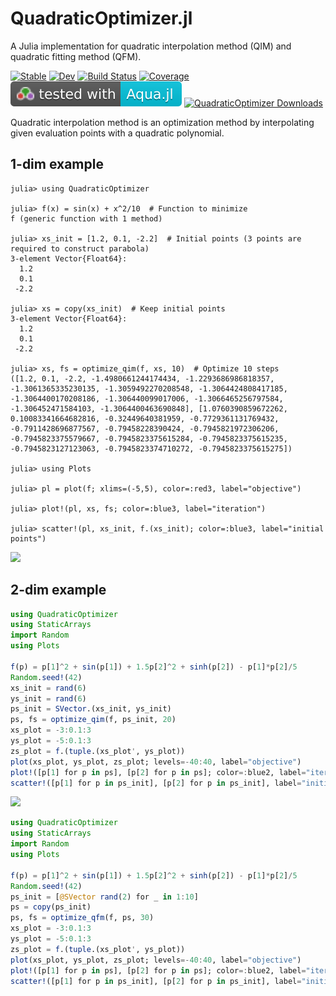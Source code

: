 # QuadraticOptimizer.jl

A Julia implementation for quadratic interpolation method (QIM) and quadratic fitting method (QFM).

[![Stable](https://img.shields.io/badge/docs-stable-blue.svg)](https://hyrodium.github.io/QuadraticOptimizer.jl/stable)
[![Dev](https://img.shields.io/badge/docs-dev-blue.svg)](https://hyrodium.github.io/QuadraticOptimizer.jl/dev)
[![Build Status](https://github.com/hyrodium/QuadraticOptimizer.jl/workflows/CI/badge.svg)](https://github.com/hyrodium/QuadraticOptimizer.jl/actions)
[![Coverage](https://codecov.io/gh/hyrodium/QuadraticOptimizer.jl/branch/main/graph/badge.svg)](https://codecov.io/gh/hyrodium/QuadraticOptimizer.jl)
[![Aqua QA](https://raw.githubusercontent.com/JuliaTesting/Aqua.jl/master/badge.svg)](https://github.com/JuliaTesting/Aqua.jl)
[![QuadraticOptimizer Downloads](https://shields.io/endpoint?url=https://pkgs.genieframework.com/api/v1/badge/QuadraticOptimizer)](https://pkgs.genieframework.com?packages=QuadraticOptimizer)

Quadratic interpolation method is an optimization method by interpolating given evaluation points with a quadratic polynomial.

## 1-dim example
```julia-repl
julia> using QuadraticOptimizer

julia> f(x) = sin(x) + x^2/10  # Function to minimize
f (generic function with 1 method)

julia> xs_init = [1.2, 0.1, -2.2]  # Initial points (3 points are required to construct parabola)
3-element Vector{Float64}:
  1.2
  0.1
 -2.2

julia> xs = copy(xs_init)  # Keep initial points
3-element Vector{Float64}:
  1.2
  0.1
 -2.2

julia> xs, fs = optimize_qim(f, xs, 10)  # Optimize 10 steps
([1.2, 0.1, -2.2, -1.4980661244174434, -1.2293686986818357, -1.3061365335230135, -1.3059492270208548, -1.3064424808417185, -1.3064400170208186, -1.306440099017006, -1.3066465256797584, -1.306452471584103, -1.3064400463690848], [1.0760390859672262, 0.10083341664682816, -0.32449640381959, -0.7729361131769432, -0.7911428696877567, -0.79458228390424, -0.7945821972306206, -0.7945823375579667, -0.7945823375615284, -0.7945823375615235, -0.7945823127123063, -0.7945823374710272, -0.7945823375615275])

julia> using Plots

julia> pl = plot(f; xlims=(-5,5), color=:red3, label="objective")

julia> plot!(pl, xs, fs; color=:blue3, label="iteration")

julia> scatter!(pl, xs_init, f.(xs_init); color=:blue3, label="initial points")
```

![](docs/src/img/1-dim.png)

## 2-dim example

```julia
using QuadraticOptimizer
using StaticArrays
import Random
using Plots

f(p) = p[1]^2 + sin(p[1]) + 1.5p[2]^2 + sinh(p[2]) - p[1]*p[2]/5
Random.seed!(42)
xs_init = rand(6)
ys_init = rand(6)
ps_init = SVector.(xs_init, ys_init)
ps, fs = optimize_qim(f, ps_init, 20)
xs_plot = -3:0.1:3
ys_plot = -5:0.1:3
zs_plot = f.(tuple.(xs_plot', ys_plot))
plot(xs_plot, ys_plot, zs_plot; levels=-40:40, label="objective")
plot!([p[1] for p in ps], [p[2] for p in ps]; color=:blue2, label="iteration")
scatter!([p[1] for p in ps_init], [p[2] for p in ps_init], label="initial points")
```

![](docs/src/img/2-dim.png)

```julia
using QuadraticOptimizer
using StaticArrays
import Random
using Plots

f(p) = p[1]^2 + sin(p[1]) + 1.5p[2]^2 + sinh(p[2]) - p[1]*p[2]/5
Random.seed!(42)
ps_init = [@SVector rand(2) for _ in 1:10]
ps = copy(ps_init)
ps, fs = optimize_qfm(f, ps, 30)
xs_plot = -3:0.1:3
ys_plot = -5:0.1:3
zs_plot = f.(tuple.(xs_plot', ys_plot))
plot(xs_plot, ys_plot, zs_plot; levels=-40:40, label="objective")
plot!([p[1] for p in ps], [p[2] for p in ps]; color=:blue2, label="iteration")
scatter!([p[1] for p in ps_init], [p[2] for p in ps_init], label="initial points")
```
